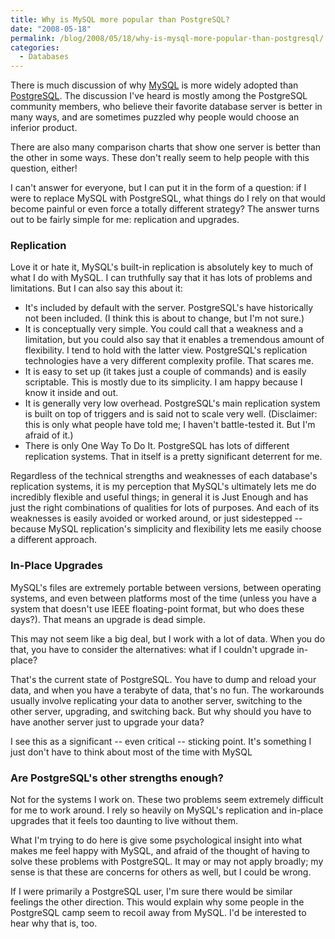 ```yaml
---
title: Why is MySQL more popular than PostgreSQL?
date: "2008-05-18"
permalink: /blog/2008/05/18/why-is-mysql-more-popular-than-postgresql/
categories:
  - Databases
---
```

There is much discussion of why [MySQL][1] is more widely adopted than [PostgreSQL][2]. The discussion I've heard is mostly among the PostgreSQL community members, who believe their favorite database server is better in many ways, and are sometimes puzzled why people would choose an inferior product.

There are also many comparison charts that show one server is better than the other in some ways. These don't really seem to help people with this question, either!

I can't answer for everyone, but I can put it in the form of a question: if I were to replace MySQL with PostgreSQL, what things do I rely on that would become painful or even force a totally different strategy? The answer turns out to be fairly simple for me: replication and upgrades.

### Replication

Love it or hate it, MySQL's built-in replication is absolutely key to much of what I do with MySQL. I can truthfully say that it has lots of problems and limitations. But I can also say this about it:

*   It's included by default with the server. PostgreSQL's have historically not been included. (I think this is about to change, but I'm not sure.)
*   It is conceptually very simple. You could call that a weakness and a limitation, but you could also say that it enables a tremendous amount of flexibility. I tend to hold with the latter view. PostgreSQL's replication technologies have a very different complexity profile. That scares me.
*   It is easy to set up (it takes just a couple of commands) and is easily scriptable. This is mostly due to its simplicity. I am happy because I know it inside and out.
*   It is generally very low overhead. PostgreSQL's main replication system is built on top of triggers and is said not to scale very well. (Disclaimer: this is only what people have told me; I haven't battle-tested it. But I'm afraid of it.)
*   There is only One Way To Do It. PostgreSQL has lots of different replication systems. That in itself is a pretty significant deterrent for me.

Regardless of the technical strengths and weaknesses of each database's replication systems, it is my perception that MySQL's ultimately lets me do incredibly flexible and useful things; in general it is Just Enough and has just the right combinations of qualities for lots of purposes. And each of its weaknesses is easily avoided or worked around, or just sidestepped -- because MySQL replication's simplicity and flexibility lets me easily choose a different approach.

### In-Place Upgrades

MySQL's files are extremely portable between versions, between operating systems, and even between platforms most of the time (unless you have a system that doesn't use IEEE floating-point format, but who does these days?). That means an upgrade is dead simple.

This may not seem like a big deal, but I work with a lot of data. When you do that, you have to consider the alternatives: what if I couldn't upgrade in-place?

That's the current state of PostgreSQL. You have to dump and reload your data, and when you have a terabyte of data, that's no fun. The workarounds usually involve replicating your data to another server, switching to the other server, upgrading, and switching back. But why should you have to have another server just to upgrade your data?

I see this as a significant -- even critical -- sticking point. It's something I just don't have to think about most of the time with MySQL

### Are PostgreSQL's other strengths enough?

Not for the systems I work on. These two problems seem extremely difficult for me to work around. I rely so heavily on MySQL's replication and in-place upgrades that it feels too daunting to live without them.

What I'm trying to do here is give some psychological insight into what makes me feel happy with MySQL, and afraid of the thought of having to solve these problems with PostgreSQL. It may or may not apply broadly; my sense is that these are concerns for others as well, but I could be wrong.

If I were primarily a PostgreSQL user, I'm sure there would be similar feelings the other direction. This would explain why some people in the PostgreSQL camp seem to recoil away from MySQL. I'd be interested to hear why that is, too.

 [1]: http://www.mysql.com/
 [2]: http://www.postgresql.org/
